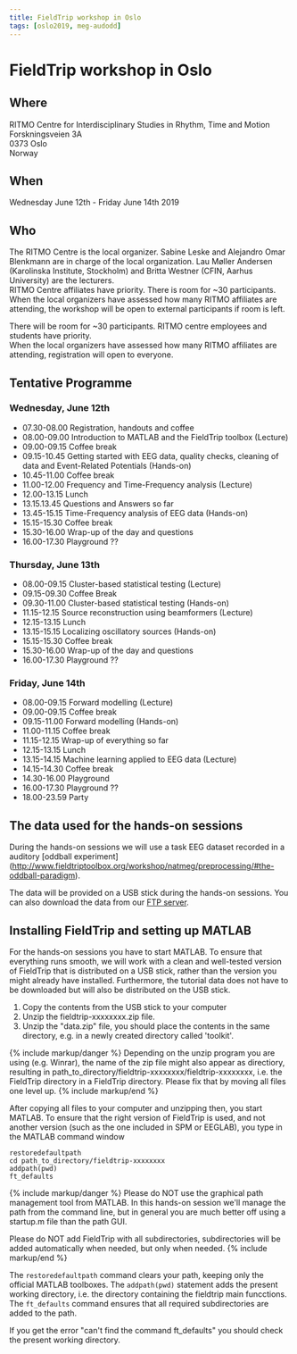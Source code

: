 ```yaml
---
title: FieldTrip workshop in Oslo
tags: [oslo2019, meg-audodd]
---
```


# FieldTrip workshop in Oslo

## Where

RITMO Centre for Interdisciplinary Studies in Rhythm, Time and Motion  
Forskningsveien 3A  
0373 Oslo  
Norway

## When

Wednesday June 12th - Friday June 14th 2019

## Who

The RITMO Centre is the local organizer. Sabine Leske and Alejandro Omar Blenkmann are in charge of the local organization.
Lau Møller Andersen (Karolinska Institute, Stockholm) and Britta Westner (CFIN, Aarhus University) are the lecturers.  
RITMO Centre affiliates have priority. There is room for ~30 participants. When the local organizers have assessed how many RITMO affiliates are attending, the workshop will be open to external participants if room is left.

There will be room for ~30 participants. RITMO centre employees and students have priority.  
When the local organizers have assessed how many RITMO affiliates are attending, registration will open to everyone.

## Tentative Programme

### Wednesday, June 12th

- 07.30-08.00 Registration, handouts and coffee
- 08.00-09.00 Introduction to MATLAB and the FieldTrip toolbox (Lecture)
- 09.00-09.15 Coffee break
- 09.15-10.45 Getting started with EEG data, quality checks, cleaning of data and Event-Related Potentials (Hands-on)
- 10.45-11.00 Coffee break
- 11.00-12.00 Frequency and Time-Frequency analysis (Lecture)
- 12.00-13.15 Lunch
- 13.15.13.45 Questions and Answers so far
- 13.45-15.15 Time-Frequency analysis of EEG data (Hands-on)
- 15.15-15.30 Coffee break
- 15.30-16.00 Wrap-up of the day and questions
- 16.00-17.30 Playground ??

### Thursday, June 13th

- 08.00-09.15 Cluster-based statistical testing (Lecture)
- 09.15-09.30 Coffee Break
- 09.30-11.00 Cluster-based statistical testing (Hands-on)
- 11.15-12.15 Source reconstruction using beamformers (Lecture)
- 12.15-13.15 Lunch
- 13.15-15.15 Localizing oscillatory sources (Hands-on)
- 15.15-15.30 Coffee break
- 15.30-16.00 Wrap-up of the day and questions
- 16.00-17.30 Playground ??


### Friday, June 14th

- 08.00-09.15 Forward modelling (Lecture)
- 09.00-09.15 Coffee break
- 09.15-11.00 Forward modelling (Hands-on)
- 11.00-11.15 Coffee break
- 11.15-12.15 Wrap-up of everything so far
- 12.15-13.15 Lunch
- 13.15-14.15 Machine learning applied to EEG data (Lecture)
- 14.15-14.30 Coffee break
- 14.30-16.00 Playground
- 16.00-17.30 Playground ??
- 18.00-23.59 Party

## The data used for the hands-on sessions

During the hands-on sessions we will use a task EEG dataset recorded in a auditory [oddball experiment] (http://www.fieldtriptoolbox.org/workshop/natmeg/preprocessing/#the-oddball-paradigm).

The data will be provided on a USB stick during the hands-on sessions. You can also download the data from our [FTP server](ftp://ftp.fieldtriptoolbox.org/pub/fieldtrip/workshop/oslo2019/).

## Installing FieldTrip and setting up MATLAB

For the hands-on sessions you have to start MATLAB. To ensure that everything
runs smooth, we will work with a clean and well-tested version of FieldTrip that
is distributed on a USB stick, rather than the version you might already have
installed. Furthermore, the tutorial data does not have to be downloaded but
will also be distributed on the USB stick.

1.  Copy the contents from the USB stick to your computer
2.  Unzip the fieldtrip-xxxxxxxx.zip file.
3.  Unzip the "data.zip" file, you should place the contents in the same directory, e.g. in a newly created directory called 'toolkit'.

{% include markup/danger %}
Depending on the unzip program you are using (e.g. Winrar), the name of the zip file might also appear as directiory, resulting in path_to_directory/fieldtrip-xxxxxxxx/fieldtrip-xxxxxxxx, i.e. the FieldTrip directory in a FieldTrip directory. Please fix that by moving all files one level up.
{% include markup/end %}

After copying all files to your computer and unzipping then, you start MATLAB. To ensure that the right version of FieldTrip is used, and not another version (such as the one included in SPM or EEGLAB), you type in the MATLAB command window

    restoredefaultpath
    cd path_to_directory/fieldtrip-xxxxxxxx
    addpath(pwd)
    ft_defaults

{% include markup/danger %}
Please do NOT use the graphical path management tool from MATLAB. In this hands-on session we'll manage the path from the command line, but in general you are much better off using a startup.m file than the path GUI.

Please do NOT add FieldTrip with all subdirectories, subdirectories will be added automatically when needed, but only when needed.
{% include markup/end %}

The `restoredefaultpath` command clears your path, keeping only the
official MATLAB toolboxes. The `addpath(pwd)` statement adds the
present working directory, i.e. the directory containing the fieldtrip
main funcctions. The `ft_defaults` command ensures that all required
subdirectories are added to the path.

If you get the error "can't find the command ft_defaults" you should check the present working directory.
